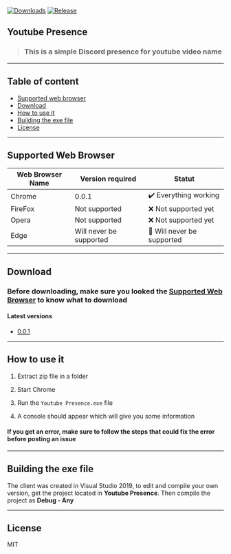 [![Downloads](https://img.shields.io/github/downloads/LeonimusTTV/Youtube-Presence/total?color=%2303fc0f&logo=github&logoColor=%23fff&style=for-the-badge)](https://github.com/LeonimusTTV/Youtube-Presence/releases)
[![Release](https://img.shields.io/github/v/release/LeonimusTTV/Youtube-Presence?color=%2342aaf5&logo=github&logoColor=%23fff&style=for-the-badge)](https://github.com/LeonimusTTV/Youtube-Presence/releases)

## Youtube Presence

> ### This is a simple Discord presence for youtube video name


---
## Table of content

- [Supported web browser](https://github.com/LeonimusTTV/Youtube-Presence#Supported-Web-Browser)
- [Download](https://github.com/LeonimusTTV/Youtube-Presence#Download)
- [How to use it](https://github.com/LeonimusTTV/Youtube-Presence#How-to-use-it)
- [Building the exe file](https://github.com/LeonimusTTV/Youtube-Presence#Building-the-exe-file)
- [License](https://github.com/LeonimusTTV/Youtube-Presence#License)

---

## Supported Web Browser

| Web Browser Name | Version required | Statut  |
| ---- | ---- | ---- |
| Chrome |  0.0.1 | :heavy_check_mark: Everything working |
| FireFox | Not supported | :x: Not supported yet |
| Opera | Not supported | :x: Not supported yet |
| Edge | Will never be supported  | 🚫 Will never be supported  |

---

## Download

### Before downloading, make sure you looked the [Supported Web Browser](https://github.com/LeonimusTTV/Youtube-Presence#Supported-web-browser) to know what to download

#### Latest versions

- [0.0.1](https://github.com/LeonimusTTV/Youtube-Presence/releases/tag/0.0.1)



---

## How to use it

1. Extract zip file in a folder

2. Start Chrome

3. Run the `Youtube Presence.exe` file

4. A console should appear which will give you some information 

#### If you get an error, make sure to follow the steps that could fix the error before posting an issue

---

## Building the exe file

The client was created in Visual Studio 2019, to edit and compile your own version, get the project located in **Youtube Presence**.
Then compile the project as **Debug - Any**

---

## License

MIT
